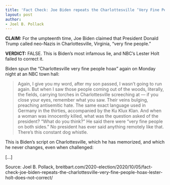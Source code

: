 ```yaml
---
title: 'Fact Check: Joe Biden repeats the Charlottesville ‘Very Fine People Hoax’; Lester Holt does not correct'
layout: post
author:
- Joel B. Pollack
---
```


**CLAIM:** For the umpteenth time, Joe Biden claimed that President Donald Trump called neo-Nazis in Charlottesville, Virginia, “very fine people.”

**VERDICT:** FALSE. This is Biden’s most infamous lie, and NBC’s Lester Holt failed to correct it.

Biden spun the “Charlottesville very fine people hoax” again on Monday night at an NBC town hall:

> Again, I give you my word, after my son passed, I wasn’t going to run again. But when I saw those people coming out of the woods, literally, the fields, carrying torches in Charlottesville screeching at — if you close your eyes, remember what you saw. Their veins bulging, preaching antisemitic hate. The same exact language used in Germany in the thirties, accompanied by the Ku Klux Klan. And when a woman was innocently killed, what was the question asked of the president? “What do you think?” He said there were “very fine people on both sides.” No president has ever said anything remotely like that. There’s this constant dog whistle.

This is Biden’s script on Charlottesville, which he has memorized, and which he never changes, even when challenged:

[…]

Source: Joel B. Pollack, breitbart.com/2020-election/2020/10/05/fact-check-joe-biden-repeats-the-charlottesville-very-fine-people-hoax-lester-holt-does-not-correct/
